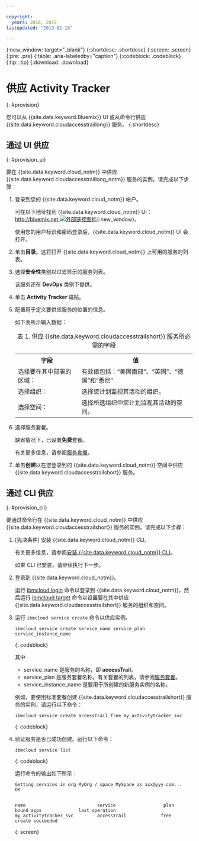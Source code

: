 ```yaml
---

copyright:
  years: 2016, 2019
lastupdated: "2019-02-18"

---
```


{:new_window: target="_blank"}
{:shortdesc: .shortdesc}
{:screen: .screen}
{:pre: .pre}
{:table: .aria-labeledby="caption"}
{:codeblock: .codeblock}
{:tip: .tip}
{:download: .download}



# 供应 Activity Tracker
{: #provision}

您可以从 {{site.data.keyword.Bluemix}} UI 或从命令行供应 {{site.data.keyword.cloudaccesstraillong}} 服务。
{:shortdesc}


## 通过 UI 供应
{: #provision_ui}

要在 {{site.data.keyword.cloud_notm}} 中供应 {{site.data.keyword.cloudaccesstraillong_notm}} 服务的实例，请完成以下步骤：

1. 登录到您的 {{site.data.keyword.cloud_notm}} 帐户。

    可在以下地址找到 {{site.data.keyword.cloud_notm}} UI：[http://bluemix.net ![外部链接图标](../../../icons/launch-glyph.svg "外部链接图标")](http://bluemix.net){:new_window}。
    
	使用您的用户标识和密码登录后，{{site.data.keyword.cloud_notm}} UI 会打开。

2. 单击**目录**。这将打开 {{site.data.keyword.cloud_notm}} 上可用的服务的列表。

3. 选择**安全性**类别以过滤显示的服务列表。

    该服务还在 **DevOps** 类别下提供。

4. 单击 **Activity Tracker** 磁贴。

5. 配置用于定义要供应服务的位置的信息。 

    如下表所示输入数据： 

    <table>
	  <caption>表 1. 供应 {{site.data.keyword.cloudaccesstrailshort}} 服务所必需的字段</caption>
	  <tr>
	    <th>字段</th>
		<th>值</th>
	  </tr>
	  <tr>
	    <td>选择要在其中部署的区域：</td>
		<td>有效值包括：“美国南部”、“英国”、“德国”和“悉尼”</td>
	  </tr>
	  <tr>
	    <td>选择组织：</td>
		<td>选择您计划监视其活动的组织。</td>
	  </tr>
	  <tr>
	    <td>选择空间：</td>
		<td>选择所选组织中您计划监视其活动的空间。</td>
	  </tr>
	</table>

6. 选择服务套餐。 

    缺省情况下，已设置**免费**套餐。

    有关更多信息，请参阅[服务套餐](/docs/services/cloud-activity-tracker/how-to/change_plan.html#change_plan)。
	
7. 单击**创建**以在您登录到的 {{site.data.keyword.cloud_notm}} 空间中供应 {{site.data.keyword.cloudaccesstrailshort}} 服务。
  
 

## 通过 CLI 供应
{: #provision_cli}

要通过命令行在 {{site.data.keyword.cloud_notm}} 中供应 {{site.data.keyword.cloudaccesstrailshort}} 服务的实例，请完成以下步骤：

1. [先决条件] 安装 {{site.data.keyword.cloud_notm}} CLI。

   有关更多信息，请参阅[安装 {{site.data.keyword.cloud_notm}} CLI](/docs/cli?topic=cloud-cli-ibmcloud-cli#ibmcloud-cli)。
   
   如果 CLI 已安装，请继续执行下一步。
    
2. 登录到 {{site.data.keyword.cloud_notm}}。 

    运行 [ibmcloud login](/docs/cli/reference/ibmcloud/bx_cli.html#ibmcloud_login) 命令以登录到 {{site.data.keyword.cloud_notm}}，然后运行 [ibmcloud target](/docs/cli/reference/ibmcloud/bx_cli.html#ibmcloud_target) 命令以设置要在其中供应 {{site.data.keyword.cloudaccesstrailshort}} 服务的组织和空间。
	
3. 运行 `ibmcloud service create` 命令以供应实例。

    ```
	ibmcloud service create service_name service_plan service_instance_name
	```
	{: codeblock}
	
	其中
	
	* service_name 是服务的名称，即 **accessTrail**。
	* service_plan 是服务套餐名称。有关套餐的列表，请参阅[服务套餐](/docs/services/cloud-activity-tracker/activity_tracker_ov.html#activity_tracker_ov_plan)。
	* service_instance_name 是要用于所创建的新服务实例的名称。

	例如，要使用标准套餐创建 {{site.data.keyword.cloudaccesstrailshort}} 服务的实例，请运行以下命令：
	
	
	
	```
	ibmcloud service create accessTrail free my_activitytracker_svc
	```
	{: codeblock}
	
4. 验证服务是否已成功创建。运行以下命令：

    ```	
	ibmcloud service list
	```
	{: codeblock}
	
	运行命令的输出如下所示：
	
	
	
	```
    Getting services in org MyOrg / space MySpace as xxx@yyy.com...
    OK

    
    name                           service                  plan                   bound apps              last operation
    my_activitytracker_svc         accessTrail             free                                            create succeeded
	```
	{: screen}

	




